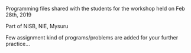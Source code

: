 Programming files shared with the students for the workshop held on Feb 28th, 2019 

Part of NISB, NIE, Mysuru

Few assignment kind of programs/problems are added for your further practice...

